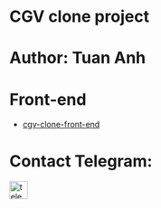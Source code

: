 # CGV clone project

# Author: Tuan Anh

# Front-end

-   [cgv-clone-front-end](https://github.com/tuananh31j/cgv-clone-frontend)

# Contact Telegram:

<a target="_blank" href="https://t.me/tuananh31j">
    <img src="https://user-images.githubusercontent.com/64480713/181579009-2851ced3-3ef9-4008-84c7-7f222c37c25b.svg" height="32px" width="32px" alt="telegram" title="My Telegram account"/>
</a>
